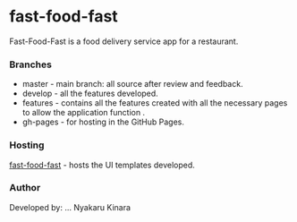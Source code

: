 # fast-food-fast

Fast-Food-Fast is a food delivery service app for a restaurant.


### Branches
* master - main branch: all source after review and feedback.
* develop - all the features developed.
* features - contains all the features created with all the necessary pages to allow the application function .
* gh-pages - for hosting in the GitHub Pages.

### Hosting
[fast-food-fast](https://nyakaru.github.io/fast-food-fast/) - hosts the UI templates developed.

### Author
Developed by:
... Nyakaru Kinara

